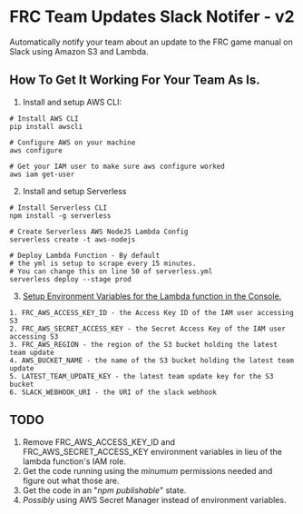 # FRC Team Updates Slack Notifer - v2
Automatically notify your team about an update to the FRC game manual on Slack using Amazon S3 and Lambda.

## How To Get It Working For Your Team As Is.
1. Install and setup AWS CLI:
```
# Install AWS CLI
pip install awscli

# Configure AWS on your machine
aws configure

# Get your IAM user to make sure aws configure worked
aws iam get-user
```

2. Install and setup Serverless
```
# Install Serverless CLI
npm install -g serverless

# Create Serverless AWS NodeJS Lambda Config
serverless create -t aws-nodejs

# Deploy Lambda Function - By default
# the yml is setup to scrape every 15 minutes.
# You can change this on line 50 of serverless.yml
serverless deploy --stage prod
```

3. [Setup Environment Variables for the Lambda function in the Console.](https://docs.aws.amazon.com/lambda/latest/dg/env_variables.html)
```
1. FRC_AWS_ACCESS_KEY_ID - the Access Key ID of the IAM user accessing S3
2. FRC_AWS_SECRET_ACCESS_KEY - the Secret Access Key of the IAM user accessing S3
3. FRC_AWS_REGION - the region of the S3 bucket holding the latest team update
4. AWS_BUCKET_NAME - the name of the S3 bucket holding the latest team update
5. LATEST_TEAM_UPDATE_KEY - the latest team update key for the S3 bucket
6. SLACK_WEBHOOK_URI - the URI of the slack webhook
```

## TODO
1. Remove FRC_AWS_ACCESS_KEY_ID and FRC_AWS_SECRET_ACCESS_KEY environment variables in lieu of the lambda function's IAM role.
2. Get the code running using the _minumum_ permissions needed and figure out what those are.
3. Get the code in an "_npm publishable_" state.
4. _Possibly_ using AWS Secret Manager instead of environment variables.
